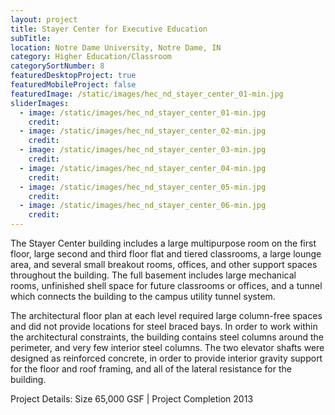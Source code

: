 ```yaml
---
layout: project
title: Stayer Center for Executive Education
subTitle:
location: Notre Dame University, Notre Dame, IN
category: Higher Education/Classroom
categorySortNumber: 8
featuredDesktopProject: true
featuredMobileProject: false
featuredImage: /static/images/hec_nd_stayer_center_01-min.jpg
sliderImages:
  - image: /static/images/hec_nd_stayer_center_01-min.jpg
    credit:
  - image: /static/images/hec_nd_stayer_center_02-min.jpg
    credit:
  - image: /static/images/hec_nd_stayer_center_03-min.jpg
    credit:
  - image: /static/images/hec_nd_stayer_center_04-min.jpg
    credit:
  - image: /static/images/hec_nd_stayer_center_05-min.jpg
    credit:
  - image: /static/images/hec_nd_stayer_center_06-min.jpg
    credit:
---
```

The Stayer Center building includes a large multipurpose room on the first floor, large second and third floor flat and tiered classrooms, a large lounge area, and several small breakout rooms, offices, and other support spaces throughout the building.  The full basement includes large mechanical rooms, unfinished shell space for future classrooms or offices, and a tunnel which connects the building to the campus utility tunnel system.
 
The architectural floor plan at each level required large column-free spaces and did not provide locations for steel braced bays.  In order to work within the architectural constraints, the building contains steel columns around the perimeter, and very few interior steel columns.  The two elevator shafts were designed as reinforced concrete, in order to provide interior gravity support for the floor and roof framing, and all of the lateral resistance for the building.  

Project Details:  Size 65,000 GSF | Project Completion 2013


























